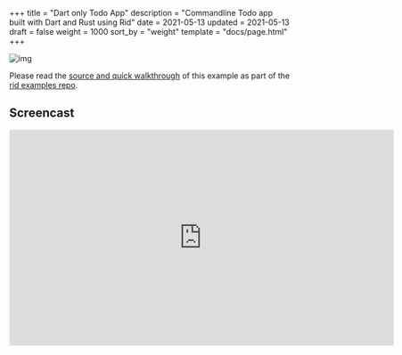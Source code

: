 +++
title = "Dart only Todo App"
description = "Commandline Todo app built with Dart and Rust using Rid"
date = 2021-05-13
updated = 2021-05-13
draft = false
weight = 1000
sort_by = "weight"
template = "docs/page.html"
+++

![img](../dart-todo.png)

Please read the [source and quick
walkthrough](https://github.com/thlorenz/rid-examples/tree/master/dart/todo) of this example as
part of the [rid examples repo](https://github.com/thlorenz/rid-examples).


## Screencast

<iframe width="690" height="388" src="https://www.youtube.com/embed/qdy4VI9YqVc" title="YouTube video player" frameborder="0" allow="accelerometer; autoplay; clipboard-write; encrypted-media; gyroscope; picture-in-picture" allowfullscreen></iframe>
